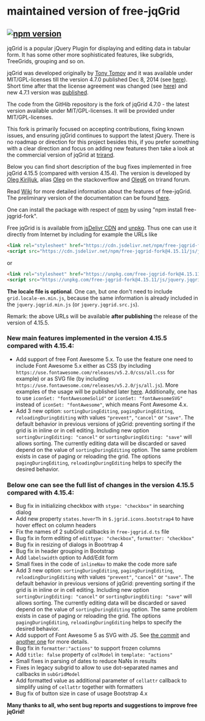 # maintained version of free-jqGrid
[![npm version](https://img.shields.io/npm/v/free-jqgrid-fork.svg?style=flat)](https://www.npmjs.com/package/free-jqgrid-fork)&nbsp;
---
jqGrid is a popular jQuery Plugin for displaying and editing data in tabular form. It has some other more sophisticated features, like subgrids, TreeGrids, grouping and so on.

jqGrid was developed originally by [Tony Tomov](https://github.com/tonytomov) and it was available under MIT/GPL-licenses till the version 4.7.0 published Dec 8, 2014 (see [here](https://github.com/tonytomov/jqGrid/tree/v4.7.0)). Short time after that the license agreement was changed (see <a href="https://github.com/tonytomov/jqGrid/commit/1b2cb55c93ee8b279f15a3faf5a2f82a98da3b4c">here</a>) and new 4.7.1 version was <a href="https://github.com/tonytomov/jqGrid/tree/v4.7.1">published</a>.

The code from the GitHib repository is the fork of jqGrid 4.7.0 - the latest version available under MIT/GPL-licenses. It will be provided under MIT/GPL-licenses.

This fork is primarily focused on accepting contributions, fixing known issues, and ensuring jqGrid continues to support the latest jQuery. There is no roadmap or direction for this project besides this, if you prefer something with a clear direction and focus on adding new features then take a look at the commercial version of jqGrid at [trirand](http://www.trirand.com/blog/).

Below you can find short description of the bug fixes implemented in free jqGrid 4.15.5 (compared with version 4.15.4). The version is developed by [Oleg Kiriljuk](https://github.com/OlegKi), alias [Oleg](https://stackoverflow.com/users/315935/oleg) on the stackoverflow and [OlegK](http://www.trirand.com/blog/?page_id=393) on trirand forum.

Read [Wiki](https://github.com/free-jqgrid/jqGrid/wiki) for more detailed information about the features of free-jqGrid. The preliminary version of the documentation can be found [here](https://free-jqgrid.github.io/).

One can install the package with respect of [npm](https://www.npmjs.com/package/free-jqgrid-fork) by using "npm install free-jqgrid-fork".

Free jqGrid is is available from [jsDelivr CDN](https://www.jsdelivr.com/projects/free-jqgrid-fork) and [unpkg](https://unpkg.com/free-jqgrid-fork). Thus one can use it directly from Internet by including for example the URLs like
```html
<link rel="stylesheet" href="https://cdn.jsdelivr.net/npm/free-jqgrid-fork@4.15.11/css/ui.jqgrid.min.css">
<script src="https://cdn.jsdelivr.net/npm/free-jqgrid-fork@4.15.11/js/jquery.jqgrid.min.js"></script>
```
or
```html
<link rel="stylesheet" href="https://unpkg.com/free-jqgrid-fork@4.15.11/css/ui.jqgrid.min.css">
<script src="https://unpkg.com/free-jqgrid-fork@4.15.11/js/jquery.jqgrid.min.js"></script>
```
**The locale file is optional**. One can, but one don't need to include `grid.locale-en.min.js`, because the same information is already included in the `jquery.jqgrid.min.js` (or `jquery.jqgrid.src.js`).

Remark: the above URLs will be available **after publishing** the release of the version of 4.15.5.

### New main features implemented in the version 4.15.5 compared with 4.15.4:

* Add support of free Font Awesome 5.x. To use the feature one need to include Font Awesome 5.x either as CSS (by including `https://use.fontawesome.com/releases/v5.2.0/css/all.css` for example) or as SVG file (by including `https://use.fontawesome.com/releases/v5.2.0/js/all.js`). More examples of the usage will be published later [here](https://free-jqgrid.github.io/getting-started/index.html). Additionally, one has to use `iconSet: "fontAwesomeSolid"` or `iconSet: "fontAwesomeSVG"` instead of `iconSet: "fontAwesome"`, which means Font Awesome 4.x.
* Add 3 new option: `sortingDuringEditing`, `pagingDuringEditing`, `reloadingDuringEditing` with values `"prevent"`, `"cancel"` or `"save"`. The default behavior in previous versions of jqGrid: preventing sorting if the grid is in inline or in cell editing. Including new option `sortingDuringEditing: "cancel"` or `sortingDuringEditing: "save"` will allows sorting. The currently editing data will be discarded or saved depend on the value of `sortingDuringEditing` option. The same problem exists in case of paging or reloading the grid. The options `pagingDuringEditing`, `reloadingDuringEditing` helps to specify the desired behavior.

### Below one can see the full list of changes in the version 4.15.5 compared with 4.15.4:

* Bug fix in initializing checkbox with `stype: "checkbox"` in searching dialog
* Add new property `states.hoverTh` in `$.jgrid.icons.bootstrap4` to have hover effect on column headers
* Fix the names of 2 subGrid callbacks in `free-jqgrid.d.ts` file
* Bug fix in form editing of `edittype: "checkbox"`, `formatter: "checkbox"`
* Bug fix in resizing of dialogs in Bootrtrap 4
* Bug fix in header grouping in Bootstrap
* Add `labelswidth` option to Add/Edit form
* Small fixes in the code of `inlineNav` to make the code more safe
* Add 3 new option: `sortingDuringEditing`, `pagingDuringEditing`, `reloadingDuringEditing` with values `"prevent"`, `"cancel"` or `"save"`. The default behavior in previous versions of jqGrid: preventing sorting if the grid is in inline or in cell editing. Including new option `sortingDuringEditing: "cancel"` or `sortingDuringEditing: "save"` will allows sorting. The currently editing data will be discarded or saved depend on the value of `sortingDuringEditing` option. The same problem exists in case of paging or reloading the grid. The options `pagingDuringEditing`, `reloadingDuringEditing` helps to specify the desired behavior.
* Add support of Font Awesome 5 as SVG with JS. See [the commit](https://github.com/free-jqgrid/jqGrid/commit/3d701bcb8ecec7002abd13a6edee558a819c4e40) and [another one](https://github.com/free-jqgrid/jqGrid/commit/0ca99884529c2c3c8602909e3c51ad48cc82d9ae) for more details.
* Bug fix in `formatter:"actions"` to support frozen columns
* Add `title: false` property of `colModel` in `template: "actions"`
* Small fixes in parsing of dates to reduce NaNs in results
* Fixes in legacy subgrid to allow to use dot-separated names and callbacks in `subGridModel`
* Add formatted value as additional parameter of `cellattr` callback to simplify using of `cellattr` together with formatters
* Bug fix of button size in case of usage Bootstrap 4.x

**Many thanks to all, who sent bug reports and suggestions to improve free jqGrid!**
